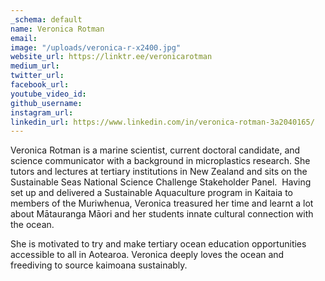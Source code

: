 ```yaml
---
_schema: default
name: Veronica Rotman
email: 
image: "/uploads/veronica-r-x2400.jpg"
website_url: https://linktr.ee/veronicarotman
medium_url: 
twitter_url: 
facebook_url: 
youtube_video_id: 
github_username: 
instagram_url: 
linkedin_url: https://www.linkedin.com/in/veronica-rotman-3a2040165/
---
```


Veronica Rotman is a marine scientist, current doctoral candidate, and science communicator with a background in microplastics research. She tutors and lectures at tertiary institutions in New Zealand and sits on the Sustainable Seas National Science Challenge Stakeholder Panel. &nbsp;Having set up and delivered a Sustainable Aquaculture program in Kaitaia to members of the Muriwhenua, Veronica treasured her time and learnt a lot about Mātauranga Māori and her students innate cultural connection with the ocean.

She is motivated to try and make tertiary ocean education opportunities accessible to all in Aotearoa. Veronica deeply loves the ocean and freediving to source kaimoana sustainably.
